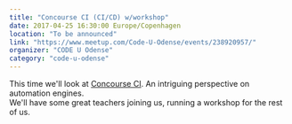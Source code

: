 ```yaml
---
title: "Concourse CI (CI/CD) w/workshop"
date: 2017-04-25 16:30:00 Europe/Copenhagen
location: "To be announced"
link: "https://www.meetup.com/Code-U-Odense/events/238920957/"
organizer: "CODE U Odense"
category: "code-u-odense"
---
```

This time we'll look at <a href="https://concourse-ci.com" target="_blank">Concourse CI</a>. An intriguing perspective on automation engines.<br>
We'll have some great teachers joining us, running a workshop for the rest of us. 
